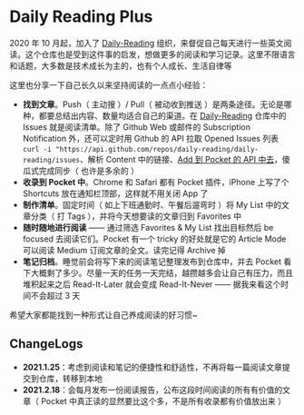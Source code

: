 # Daily Reading Plus

2020 年 10 月起，加入了 [Daily-Reading](https://github.com/daily-reading/daily-reading) 组织，来督促自己每天进行一些英文阅读。这个仓库也是受到这件事的启发，想做更多的阅读和学习记录。这里不限语言和话题，大多数是技术成长为主的，也有个人成长、生活自律等

这里也分享一下自己长久以来坚持阅读的一点点小经验：

- **找到文章**。Push（ 主动搜 ）/ Pull（ 被动收到推送 ）是两条途径。无论是哪种，都要总结出内容、数量均适合自己的渠道。在 [Daily-Reading](https://github.com/highestop/Daily-Reading) 仓库中的 Issues 就是阅读清单。除了 Github Web 或邮件的 Subscription Notification 外，还可以定时用 Github 的 API 拉取 Opened Issues 列表 `curl -i "https://api.github.com/repos/daily-reading/daily-reading/issues`、解析 Content 中的链接、[Add 到 Pocket 的 API 中去](https://getpocket.com/developer/docs/v3/add)，傻瓜式完成同步（ 也许是多余的 ）
- **收录到 Pocket 中**。Chrome 和 Safari 都有 Pocket 插件，iPhone 上写了个 Shortcuts 放在通知栏顶部，这样就不用关闭 App 了
- **制作清单**。固定时间（ 如上下班通勤时、午餐后遛弯时 ）将 My List 中的文章分类（ 打 Tags ），并将今天想要读的文章归到 Favorites 中
- **随时随地进行阅读** —— 通过筛选 Favorites & My List 找出目标然后 be focused 去阅读它们。Pocket 有一个 tricky 的好处就是它的 Article Mode 可以阅读 Medium 订阅文章的全文。读完记得 Archive 掉
- **笔记归档**。睡觉前会将写下来的阅读笔记整理发布到仓库中，并去 Pocket 看下大概剩了多少。尽量一天的任务一天完结，越攒越多会让自己有压力，而且堆积起来之后 Read-It-Later 就会变成 Read-It-Never —— 据我来看这个时间不会超过 3 天

希望大家都能找到一种形式让自己养成阅读的好习惯~

## ChangeLogs

- **2021.1.25**：考虑到阅读和笔记的便捷性和舒适性，不再将每一篇阅读文章提交到仓库，转移到本地
- **2021.2.18**：会每月发布一份阅读报告，公布这段时间阅读的所有有价值的文章（ Pocket 中真正读的显然要比这个多，不是所有收录都有价值放出来 ）
